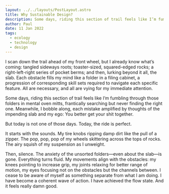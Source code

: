 ```yaml
---
layout: ../../layouts/PostLayout.astro
title: Why Sustainable Design?
description: Some days, riding this section of trail feels like I’m fumbling through those folders in mental oven mitts, frantically searching but never finding the right one.
author: Paul
date: 11 Jan 2022
tags:
  - ecology
  - technology
  - design
---
```


I scan down the trail ahead of my front wheel, but I already know what’s coming: tangled sideways roots; toaster-sized, squared-edged rocks; a right-left-right series of pocket berms; and then, lurking beyond it all, the slab. Each obstacle fills my mind like a folder in a filing cabinet, a progression of corresponding skill sets required to navigate each specific feature. All are necessary, and all are vying for my immediate attention.

Some days, riding this section of trail feels like I’m fumbling through those folders in mental oven mitts, frantically searching but never finding the right one. Meanwhile, I bobble along, each mistake amplified by thoughts of the impending slab and my ego: You better get your shit together.

But today is not one of those days. Today, the ride is perfect.

It starts with the sounds. My tire knobs ripping damp dirt like the pull of a zipper. The pop, pop, pop of my wheels skittering across the tops of rocks. The airy squish of my suspension as I unweight.

Then, silence. The anxiety of the unsorted folders—even about the slab—is gone. Everything turns fluid. My movements align with the obstacles: my knees pointing to increase grip, my joints relaxing for better range of motion, my eyes focusing not on the obstacles but the channels between. I cease to be aware of myself as something separate from what I am doing. I have become a coherent wave of action. I have achieved the flow state. And it feels really damn good.